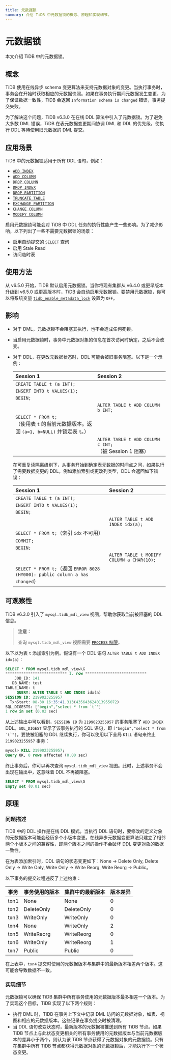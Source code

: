 ```yaml
---
title: 元数据锁
summary: 介绍 TiDB 中元数据锁的概念、原理和实现细节。
---
```


# 元数据锁

本文介绍 TiDB 中的元数据锁。

## 概念

TiDB 使用在线异步 schema 变更算法来支持元数据对象的变更。当执行事务时，事务会在开始时获取相应的元数据快照。如果在事务执行期间元数据发生变更，为了保证数据一致性，TiDB 会返回 `Information schema is changed` 错误，事务提交失败。

为了解决这个问题，TiDB v6.3.0 在在线 DDL 算法中引入了元数据锁。为了避免大多数 DML 错误，TiDB 在表元数据变更期间协调 DML 和 DDL 的优先级，使执行 DDL 等待使用旧元数据的 DML 提交。

## 应用场景

TiDB 中的元数据锁适用于所有 DDL 语句，例如：

- [`ADD INDEX`](/sql-statements/sql-statement-add-index.md)
- [`ADD COLUMN`](/sql-statements/sql-statement-add-column.md)
- [`DROP COLUMN`](/sql-statements/sql-statement-drop-column.md)
- [`DROP INDEX`](/sql-statements/sql-statement-drop-index.md)
- [`DROP PARTITION`](/partitioned-table.md#partition-management)
- [`TRUNCATE TABLE`](/sql-statements/sql-statement-truncate.md)
- [`EXCHANGE PARTITION`](/partitioned-table.md#partition-management)
- [`CHANGE COLUMN`](/sql-statements/sql-statement-change-column.md)
- [`MODIFY COLUMN`](/sql-statements/sql-statement-modify-column.md)

启用元数据锁可能会对 TiDB 中 DDL 任务的执行性能产生一些影响。为了减少影响，以下列出了一些不需要元数据锁的场景：

+ 启用自动提交的 `SELECT` 查询
+ 启用 Stale Read
+ 访问临时表

## 使用方法

从 v6.5.0 开始，TiDB 默认启用元数据锁。当你将现有集群从 v6.4.0 或更早版本升级到 v6.5.0 或更高版本时，TiDB 会自动启用元数据锁。要禁用元数据锁，你可以将系统变量 [`tidb_enable_metadata_lock`](/system-variables.md#tidb_enable_metadata_lock-new-in-v630) 设置为 `OFF`。

## 影响

- 对于 DML，元数据锁不会阻塞其执行，也不会造成任何死锁。
- 当启用元数据锁时，事务中元数据对象的信息在首次访问时确定，之后不会改变。
- 对于 DDL，在更改元数据状态时，DDL 可能会被旧事务阻塞。以下是一个示例：

    | Session 1 | Session 2 |
    |:---------------------------|:----------|
    | `CREATE TABLE t (a INT);`  |           |
    | `INSERT INTO t VALUES(1);` |           |
    | `BEGIN;`                   |           |
    |                            | `ALTER TABLE t ADD COLUMN b INT;` |
    | `SELECT * FROM t;`<br/>（使用表 `t` 的当前元数据版本。返回 `(a=1, b=NULL)` 并锁定表 `t`。）         |           |
    |                            | `ALTER TABLE t ADD COLUMN c INT;`（被 Session 1 阻塞） |

    在可重复读隔离级别下，从事务开始到确定表元数据的时间点之间，如果执行了需要数据变更的 DDL，例如添加索引或更改列类型，DDL 会返回如下错误：

    | Session 1                  | Session 2                                 |
    |:---------------------------|:------------------------------------------|
    | `CREATE TABLE t (a INT);`  |                                           |
    | `INSERT INTO t VALUES(1);` |                                           |
    | `BEGIN;`                   |                                           |
    |                            | `ALTER TABLE t ADD INDEX idx(a);`         |
    | `SELECT * FROM t;`（索引 `idx` 不可用） |                    |
    | `COMMIT;`                  |                                           |
    | `BEGIN;`                   |                                           |
    |                            | `ALTER TABLE t MODIFY COLUMN a CHAR(10);` |
    | `SELECT * FROM t;`（返回 `ERROR 8028 (HY000): public column a has changed`） | |

## 可观察性

TiDB v6.3.0 引入了 `mysql.tidb_mdl_view` 视图，帮助你获取当前被阻塞的 DDL 信息。

> **注意：**
>
> 查询 `mysql.tidb_mdl_view` 视图需要 [`PROCESS` 权限](https://dev.mysql.com/doc/refman/8.0/en/privileges-provided.html#priv_process)。

以下以为表 `t` 添加索引为例。假设有一个 DDL 语句 `ALTER TABLE t ADD INDEX idx(a)`：

```sql
SELECT * FROM mysql.tidb_mdl_view\G
*************************** 1. row ***************************
    JOB_ID: 141
   DB_NAME: test
TABLE_NAME: t
     QUERY: ALTER TABLE t ADD INDEX idx(a)
SESSION ID: 2199023255957
  TxnStart: 08-30 16:35:41.313(435643624013955072)
SQL_DIGESTS: ["begin","select * from `t`"]
1 row in set (0.02 sec)
```

从上述输出中可以看到，`SESSION ID` 为 `2199023255957` 的事务阻塞了 `ADD INDEX` DDL。`SQL_DIGEST` 显示了该事务执行的 SQL 语句，即 ``["begin","select * from `t`"]``。要使被阻塞的 DDL 继续执行，你可以使用以下全局 `KILL` 语句来终止 `2199023255957` 事务：

```sql
mysql> KILL 2199023255957;
Query OK, 0 rows affected (0.00 sec)
```

终止事务后，你可以再次查询 `mysql.tidb_mdl_view` 视图。此时，上述事务不会出现在输出中，这意味着 DDL 不再被阻塞。

```sql
SELECT * FROM mysql.tidb_mdl_view\G
Empty set (0.01 sec)
```

## 原理

### 问题描述

TiDB 中的 DDL 操作是在线 DDL 模式。当执行 DDL 语句时，要修改的定义对象的元数据版本可能会经历多个小版本变更。在线异步元数据变更算法只建立了相邻两个小版本之间的兼容性，即两个版本之间的操作不会破坏 DDL 变更对象的数据一致性。

在为表添加索引时，DDL 语句的状态变更如下：None -> Delete Only, Delete Only -> Write Only, Write Only -> Write Reorg, Write Reorg -> Public。

以下事务的提交过程违反了上述约束：

| 事务  | 事务使用的版本  | 集群中的最新版本 | 版本差异 |
|:-----|:-----------|:-----------|:----|
| txn1 | None       | None       | 0   |
| txn2 | DeleteOnly | DeleteOnly | 0   |
| txn3 | WriteOnly  | WriteOnly  | 0   |
| txn4 | None       | WriteOnly  | 2   |
| txn5 | WriteReorg | WriteReorg | 0   |
| txn6 | WriteOnly  | WriteReorg | 1   |
| txn7 | Public     | Public     | 0   |

在上表中，`txn4` 提交时使用的元数据版本与集群中的最新版本相差两个版本。这可能会导致数据不一致。

### 实现细节

元数据锁可以确保 TiDB 集群中所有事务使用的元数据版本最多相差一个版本。为了实现这个目标，TiDB 实现了以下两个规则：

- 执行 DML 时，TiDB 在事务上下文中记录 DML 访问的元数据对象，如表、视图和相应的元数据版本。这些记录在事务提交时被清理。
- 当 DDL 语句改变状态时，最新版本的元数据被推送到所有 TiDB 节点。如果 TiDB 节点上与此状态变更相关的所有事务使用的元数据版本与当前元数据版本的差异小于两个，则认为该 TiDB 节点获得了元数据对象的元数据锁。只有在集群中所有 TiDB 节点都获得元数据对象的元数据锁后，才能执行下一个状态变更。
